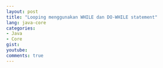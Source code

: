 ```yaml
---
layout: post
title: "Looping menggunakan WHILE dan DO-WHILE statement"
lang: java-core
categories:
- Java
- Core
gist: 
youtube: 
comments: true
---
```


